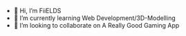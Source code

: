- 👋 Hi, I’m FiiELDS
- 🌱 I’m currently learning Web Development/3D-Modelling
- 💞️ I’m looking to collaborate on A Really Good Gaming App


<!---
FiiELDS109/FiiELDS109 is a ✨ special ✨ repository because its `README.md` (this file) appears on your GitHub profile.
You can click the Preview link to take a look at your changes.
--->
